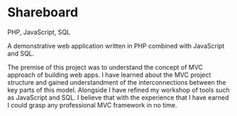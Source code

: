 # Shareboard


PHP, JavaScript, SQL


A demonstrative web application written in PHP combined with JavaScript and SQL.

The premise of this project was to understand the concept of MVC approach of building web apps. I have learned about the MVC project structure and gained understandment of the interconnections between the key parts of this model. Alongside I have refined my workshop of tools such as JavaScript and SQL. I believe that with the experience that I have earned I could grasp any professional MVC framework in no time.
